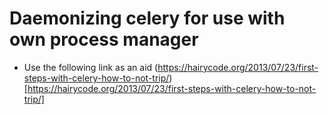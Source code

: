 # Daemonizing celery for use with own process manager


 * Use the following link as an aid
   (https://hairycode.org/2013/07/23/first-steps-with-celery-how-to-not-trip/)[https://hairycode.org/2013/07/23/first-steps-with-celery-how-to-not-trip/]
